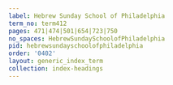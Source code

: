 ```yaml
---
label: Hebrew Sunday School of Philadelphia
term_no: term412
pages: 471|474|501|654|723|750
no_spaces: HebrewSundaySchoolofPhiladelphia
pid: hebrewsundayschoolofphiladelphia
order: '0402'
layout: generic_index_term
collection: index-headings
---
```

